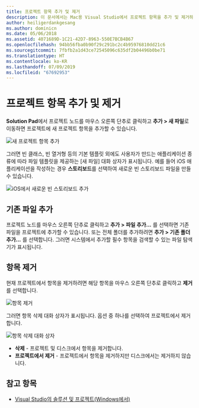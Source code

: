 ```yaml
---
title: 프로젝트 항목 추가 및 제거
description: 이 문서에서는 Mac용 Visual Studio에서 프로젝트 항목을 추가 및 제거하는 방법을 설명합니다.
author: heiligerdankgesang
ms.author: dominicn
ms.date: 05/06/2018
ms.assetid: 4071689D-1C21-42D7-8963-550E7BCB4B67
ms.openlocfilehash: 94bb56fba0b90f29c291bc2c4b95976810dd21c6
ms.sourcegitcommit: 7fbfb2a1d43ce72545096c635df2b04496b0be71
ms.translationtype: HT
ms.contentlocale: ko-KR
ms.lasthandoff: 07/09/2019
ms.locfileid: "67692953"
---
```

# <a name="adding-and-removing-project-items"></a>프로젝트 항목 추가 및 제거

**Solution Pad**에서 프로젝트 노드를 마우스 오른쪽 단추로 클릭하고 **추가 > 새 파일**로 이동하면 프로젝트에 새 프로젝트 항목을 추가할 수 있습니다.

![새 프로젝트 항목 추가](media/add-and-remove-project-items-image1.png)

그러면 빈 클래스, 빈 열거형 등의 기본 템플릿 외에도 사용자가 만드는 애플리케이션 종류에 따라 파일 템플릿을 제공하는 [새 파일] 대화 상자가 표시됩니다. 예를 들어 iOS 애플리케이션을 작성하는 경우 **스토리보드**를 선택하여 새로운 빈 스토리보드 파일을 만들 수 있습니다.

![iOS에서 새로운 빈 스토리보드 추가](media/add-and-remove-project-items-image2.png)

## <a name="adding-existing-files"></a>기존 파일 추가

프로젝트 노드를 마우스 오른쪽 단추로 클릭하고 **추가 > 파일 추가...** 를 선택하면 기존 파일을 프로젝트에 추가할 수 있습니다. 또는 전체 폴더를 추가하려면 **추가 > 기존 폴더 추가...** 를 선택합니다. 그러면 시스템에서 추가할 필수 항목을 검색할 수 있는 파일 탐색기가 표시됩니다.

## <a name="removing-items"></a>항목 제거

현재 프로젝트에서 항목을 제거하려면 해당 항목을 마우스 오른쪽 단추로 클릭하고 **제거**를 선택합니다.

![항목 제거](media/add-and-remove-project-items-image3.png)

그러면 항목 삭제 대화 상자가 표시됩니다. 옵션 중 하나를 선택하여 프로젝트에서 제거합니다.

![항목 삭제 대화 상자](media/add-and-remove-project-items-image4.png)

* **삭제** - 프로젝트 및 디스크에서 항목을 제거합니다.
* **프로젝트에서 제거** - 프로젝트에서 항목을 제거하지만 디스크에서는 제거하지 않습니다.

## <a name="see-also"></a>참고 항목

* [Visual Studio의 솔루션 및 프로젝트(Windows에서)](/visualstudio/ide/solutions-and-projects-in-visual-studio)